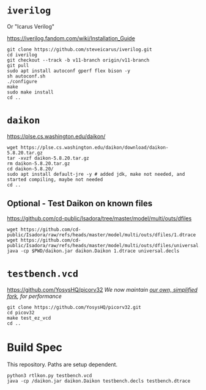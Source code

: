 # `iverilog`

Or "Icarus Verilog"

https://iverilog.fandom.com/wiki/Installation_Guide

    git clone https://github.com/steveicarus/iverilog.git
    cd iverilog
    git checkout --track -b v11-branch origin/v11-branch
    git pull
    sudo apt install autoconf gperf flex bison -y
    sh autoconf.sh
    ./configure
    make
    sudo make install
    cd ..

# `daikon`

https://plse.cs.washington.edu/daikon/

    wget https://plse.cs.washington.edu/daikon/download/daikon-5.8.20.tar.gz
    tar -xvzf daikon-5.8.20.tar.gz
    rm daikon-5.8.20.tar.gz
    cd daikon-5.8.20/
    sudo apt install default-jre -y # added jdk, make not needed, and started compiling, maybe not needed
    cd ..

## Optional -  Test Daikon on known files

https://github.com/cd-public/Isadora/tree/master/model/multi/outs/dfiles

    wget https://github.com/cd-public/Isadora/raw/refs/heads/master/model/multi/outs/dfiles/1.dtrace
    wget https://github.com/cd-public/Isadora/raw/refs/heads/master/model/multi/outs/dfiles/universal.decls
    java -cp $PWD/daikon.jar daikon.Daikon 1.dtrace universal.decls

# `testbench.vcd`

https://github.com/YosysHQ/picorv32
*We now maintain [our own, simplified fork](https://github.com/hwcicd/picorv32), for performance*

    git clone https://github.com/YosysHQ/picorv32.git
    cd picov32
    make test_ez_vcd
    cd ..

# Build Spec

This repository. Paths are setup dependent.

    python3 rtlkon.py testbench.vcd
    java -cp /daikon.jar daikon.Daikon testbench.decls testbench.dtrace
